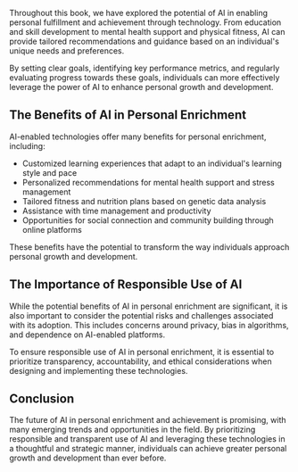 

Throughout this book, we have explored the potential of AI in enabling personal fulfillment and achievement through technology. From education and skill development to mental health support and physical fitness, AI can provide tailored recommendations and guidance based on an individual's unique needs and preferences.

By setting clear goals, identifying key performance metrics, and regularly evaluating progress towards these goals, individuals can more effectively leverage the power of AI to enhance personal growth and development.

The Benefits of AI in Personal Enrichment
-----------------------------------------

AI-enabled technologies offer many benefits for personal enrichment, including:

* Customized learning experiences that adapt to an individual's learning style and pace
* Personalized recommendations for mental health support and stress management
* Tailored fitness and nutrition plans based on genetic data analysis
* Assistance with time management and productivity
* Opportunities for social connection and community building through online platforms

These benefits have the potential to transform the way individuals approach personal growth and development.

The Importance of Responsible Use of AI
---------------------------------------

While the potential benefits of AI in personal enrichment are significant, it is also important to consider the potential risks and challenges associated with its adoption. This includes concerns around privacy, bias in algorithms, and dependence on AI-enabled platforms.

To ensure responsible use of AI in personal enrichment, it is essential to prioritize transparency, accountability, and ethical considerations when designing and implementing these technologies.

Conclusion
----------

The future of AI in personal enrichment and achievement is promising, with many emerging trends and opportunities in the field. By prioritizing responsible and transparent use of AI and leveraging these technologies in a thoughtful and strategic manner, individuals can achieve greater personal growth and development than ever before.
